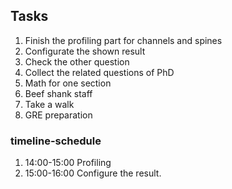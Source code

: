 ## Tasks
1. Finish the profiling part for channels and spines
2. Configurate the shown result
3. Check the other question
4. Collect the related questions of PhD
5. Math for one section
6. Beef shank staff
7. Take a walk
8. GRE preparation


### timeline-schedule
1. 14:00-15:00 Profiling
2. 15:00-16:00 Configure the result.
